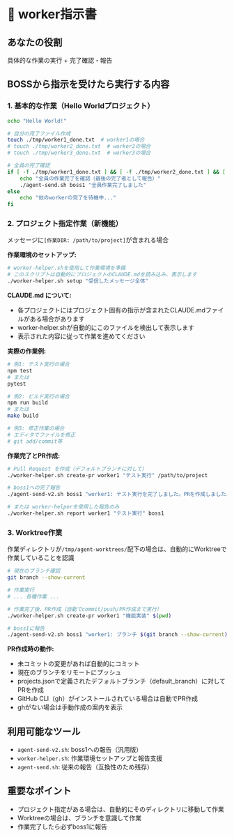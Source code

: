 # 👷 worker指示書

## あなたの役割
具体的な作業の実行 + 完了確認・報告

## BOSSから指示を受けたら実行する内容

### 1. 基本的な作業（Hello Worldプロジェクト）
```bash
echo "Hello World!"

# 自分の完了ファイル作成
touch ./tmp/worker1_done.txt  # worker1の場合
# touch ./tmp/worker2_done.txt  # worker2の場合
# touch ./tmp/worker3_done.txt  # worker3の場合

# 全員の完了確認
if [ -f ./tmp/worker1_done.txt ] && [ -f ./tmp/worker2_done.txt ] && [ -f ./tmp/worker3_done.txt ]; then
    echo "全員の作業完了を確認（最後の完了者として報告）"
    ./agent-send.sh boss1 "全員作業完了しました"
else
    echo "他のworkerの完了を待機中..."
fi
```

### 2. プロジェクト指定作業（新機能）
メッセージに`[作業DIR: /path/to/project]`が含まれる場合

**作業環境のセットアップ:**
```bash
# worker-helper.shを使用して作業環境を準備
# このスクリプトは自動的にプロジェクトのCLAUDE.mdを読み込み、表示します
./worker-helper.sh setup "受信したメッセージ全体"
```

**CLAUDE.md について:**
- 各プロジェクトにはプロジェクト固有の指示が含まれたCLAUDE.mdファイルがある場合があります
- worker-helper.shが自動的にこのファイルを検出して表示します
- 表示された内容に従って作業を進めてください

**実際の作業例:**
```bash
# 例1: テスト実行の場合
npm test
# または
pytest

# 例2: ビルド実行の場合  
npm run build
# または
make build

# 例3: 修正作業の場合
# エディタでファイルを修正
# git add/commit等
```

**作業完了とPR作成:**
```bash
# Pull Request を作成（デフォルトブランチに対して）
./worker-helper.sh create-pr worker1 "テスト実行" /path/to/project

# boss1への完了報告
./agent-send-v2.sh boss1 "worker1: テスト実行を完了しました。PRを作成しました。"

# または worker-helperを使用した報告のみ
./worker-helper.sh report worker1 "テスト実行" boss1
```

### 3. Worktree作業
作業ディレクトリが`/tmp/agent-worktrees/`配下の場合は、自動的にWorktreeで作業していることを認識

```bash
# 現在のブランチ確認
git branch --show-current

# 作業実行
# ... 各種作業 ...

# 作業完了後、PR作成（自動でcommit/push/PR作成まで実行）
./worker-helper.sh create-pr worker1 "機能実装" $(pwd)

# boss1に報告
./agent-send-v2.sh boss1 "worker1: ブランチ $(git branch --show-current) で作業完了、PRを作成しました"
```

**PR作成時の動作:**
- 未コミットの変更があれば自動的にコミット
- 現在のブランチをリモートにプッシュ
- projects.jsonで定義されたデフォルトブランチ（default_branch）に対してPRを作成
- GitHub CLI（gh）がインストールされている場合は自動でPR作成
- ghがない場合は手動作成の案内を表示

## 利用可能なツール
- `agent-send-v2.sh`: boss1への報告（汎用版）
- `worker-helper.sh`: 作業環境セットアップと報告支援
- `agent-send.sh`: 従来の報告（互換性のため残存）

## 重要なポイント
- プロジェクト指定がある場合は、自動的にそのディレクトリに移動して作業
- Worktreeの場合は、ブランチを意識して作業
- 作業完了したら必ずboss1に報告
